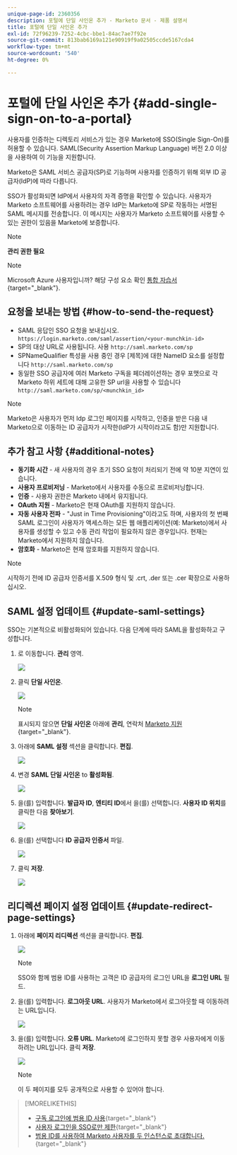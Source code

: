 ```yaml
---
unique-page-id: 2360356
description: 포털에 단일 사인온 추가 - Marketo 문서 - 제품 설명서
title: 포털에 단일 사인온 추가
exl-id: 72f96239-7252-4cbc-bbe1-84ac7ae7f92e
source-git-commit: 813bab6169a121e90919f9a02505ccde5167cda4
workflow-type: tm+mt
source-wordcount: '540'
ht-degree: 0%

---
```


# 포털에 단일 사인온 추가 {#add-single-sign-on-to-a-portal}

사용자를 인증하는 디렉토리 서비스가 있는 경우 Marketo에 SSO(Single Sign-On)를 허용할 수 있습니다. SAML(Security Assertion Markup Language) 버전 2.0 이상을 사용하여 이 기능을 지원합니다.

Marketo은 SAML 서비스 공급자(SP)로 기능하며 사용자를 인증하기 위해 외부 ID 공급자(IdP)에 따라 다릅니다.

SSO가 활성화되면 IdP에서 사용자의 자격 증명을 확인할 수 있습니다. 사용자가 Marketo 소프트웨어를 사용하려는 경우 IdP는 Marketo에 SP로 작동하는 서명된 SAML 메시지를 전송합니다. 이 메시지는 사용자가 Marketo 소프트웨어를 사용할 수 있는 권한이 있음을 Marketo에 보증합니다.

>[!NOTE]
>
>**관리 권한 필요**

>[!NOTE]
>
>Microsoft Azure 사용자입니까? 해당 구성 요소 확인 [통합 자습서](https://azure.microsoft.com/en-us/documentation/articles/active-directory-saas-marketo-tutorial/){target=&quot;_blank&quot;}.

## 요청을 보내는 방법 {#how-to-send-the-request}

* SAML 응답인 SSO 요청을 보내십시오. `https://login.marketo.com/saml/assertion/<your-munchkin-id>`
* SP의 대상 URL로 사용됩니다. 사용 `http://saml.marketo.com/sp`
* SPNameQualifier 특성을 사용 중인 경우 [제목]에 대한 NameID 요소를 설정합니다 `http://saml.marketo.com/sp`
* 동일한 SSO 공급자에 여러 Marketo 구독을 페더레이션하는 경우 포맷으로 각 Marketo 하위 세트에 대해 고유한 SP url을 사용할 수 있습니다 `http://saml.marketo.com/sp/<munchkin_id>`

>[!NOTE]
>
>Marketo은 사용자가 먼저 Idp 로그인 페이지를 시작하고, 인증을 받은 다음 내 Marketo으로 이동하는 ID 공급자가 시작한(IdP가 시작이라고도 함)만 지원합니다.

## 추가 참고 사항 {#additional-notes}

* **동기화 시간** - 새 사용자의 경우 초기 SSO 요청이 처리되기 전에 약 10분 지연이 있습니다.
* **사용자 프로비저닝** - Marketo에서 사용자를 수동으로 프로비저닝합니다.
* **인증** - 사용자 권한은 Marketo 내에서 유지됩니다.
* **OAuth 지원** - Marketo은 현재 OAuth를 지원하지 않습니다.
* **자동 사용자 전파** - &quot;Just in Time Provisioning&quot;이라고도 하며, 사용자의 첫 번째 SAML 로그인이 사용자가 액세스하는 모든 웹 애플리케이션(예: Marketo)에서 사용자를 생성할 수 있고 수동 관리 작업이 필요하지 않은 경우입니다. 현재는 Marketo에서 지원하지 않습니다.
* **암호화** - Marketo은 현재 암호화를 지원하지 않습니다.

>[!NOTE]
>
>시작하기 전에 ID 공급자 인증서를 X.509 형식 및 .crt, .der 또는 .cer 확장으로 사용하십시오.

## SAML 설정 업데이트 {#update-saml-settings}

SSO는 기본적으로 비활성화되어 있습니다. 다음 단계에 따라 SAML을 활성화하고 구성합니다.

1. 로 이동합니다. **관리** 영역.

   ![](assets/add-single-sign-on-to-a-portal-1.png)

1. 클릭 **단일 사인온**.

   ![](assets/add-single-sign-on-to-a-portal-2.png)

   >[!NOTE]
   >
   >표시되지 않으면 **단일 사인온** 아래에 **관리**, 연락처 [Marketo 지원](https://nation.marketo.com/t5/Support/ct-p/Support){target=&quot;_blank&quot;}.

1. 아래에 **SAML 설정** 섹션을 클릭합니다. **편집**.

   ![](assets/add-single-sign-on-to-a-portal-3.png)

1. 변경 **SAML 단일 사인온** to **활성화됨**.

   ![](assets/add-single-sign-on-to-a-portal-4.png)

1. 을(를) 입력합니다. **발급자 ID**, **엔티티 ID**&#x200B;에서 을(를) 선택합니다. **사용자 ID 위치**&#x200B;를 클릭한 다음 **찾아보기**.

   ![](assets/add-single-sign-on-to-a-portal-5.png)

1. 을(를) 선택합니다 **ID 공급자 인증서** 파일.

   ![](assets/add-single-sign-on-to-a-portal-6.png)

1. 클릭 **저장**.

   ![](assets/add-single-sign-on-to-a-portal-7.png)

## 리디렉션 페이지 설정 업데이트 {#update-redirect-page-settings}

1. 아래에 **페이지 리디렉션** 섹션을 클릭합니다. **편집**.

   ![](assets/add-single-sign-on-to-a-portal-8.png)

   >[!NOTE]
   >
   >SSO와 함께 범용 ID를 사용하는 고객은 ID 공급자의 로그인 URL을 **로그인 URL** 필드.

1. 을(를) 입력합니다. **로그아웃 URL**. 사용자가 Marketo에서 로그아웃할 때 이동하려는 URL입니다.

   ![](assets/add-single-sign-on-to-a-portal-9.png)

1. 을(를) 입력합니다. **오류 URL**. Marketo에 로그인하지 못할 경우 사용자에게 이동하려는 URL입니다. 클릭 **저장**.

   ![](assets/add-single-sign-on-to-a-portal-10.png)

   >[!NOTE]
   >
   >이 두 페이지를 모두 공개적으로 사용할 수 있어야 합니다.

>[!MORELIKETHIS]
>
>* [구독 로그인에 범용 ID 사용](/help/marketo/product-docs/administration/settings/using-a-universal-id-for-subscription-login.md){target=&quot;_blank&quot;}
>* [사용자 로그인을 SSO로만 제한](/help/marketo/product-docs/administration/additional-integrations/restrict-user-login-to-sso-only.md){target=&quot;_blank&quot;}
>* [범용 ID를 사용하여 Marketo 사용자를 두 인스턴스로 초대합니다.](https://nation.marketo.com/t5/Knowledgebase/Inviting-Marketo-Users-to-Two-Instances-with-Universal-ID-UID/ta-p/251122){target=&quot;_blank&quot;}

